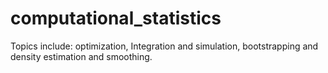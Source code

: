 # computational_statistics
Topics include: optimization, Integration and simulation, bootstrapping and density estimation and smoothing.
